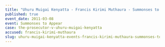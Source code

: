 ```yaml
---
title: "Uhuru Muigai Kenyatta - Francis Kirimi Muthaura - Summonses to Appear"
published: true
event_date: 2011-03-08
event: Summonses to Appear
case: the-prosecutor-v-uhuru-muigai-kenyatta
accused: francis-kirimi-muthaura
slug: uhuru-muigai-kenyatta-events-francis-kirimi-muthaura-summonses-to appear
---
```

